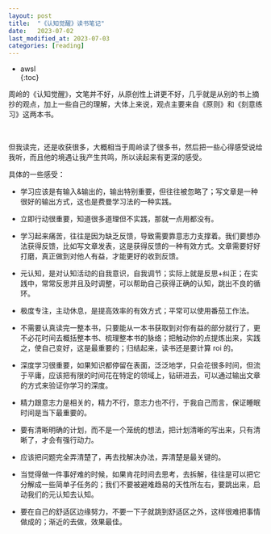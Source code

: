 ```yaml
---
layout: post
title:  "《认知觉醒》读书笔记"
date:   2023-07-02
last_modified_at: 2023-07-03
categories: [reading]
---
```


* awsl  
{:toc}

周岭的《认知觉醒》，文笔并不好，从原创性上讲更不好，几乎就是从别的书上摘抄的观点，加上一些自己的理解，大体上来说，观点主要来自《原则》和《刻意练习》这两本书。  

<br>

但我读完，还是收获很多，大概相当于周岭读了很多书，然后把一些心得感受说给我听，而且他的境遇让我产生共鸣，所以读起来有更深的感受。

具体的一些感受：
  
* 学习应该是有输入&输出的，输出特别重要，但往往被忽略了；写文章是一种很好的输出方式，这也是费曼学习法的一种实践。    

* 立即行动很重要，知道很多道理但不实践，那就一点用都没有。
  
* 学习起来痛苦，往往是因为缺乏反馈，导致需要靠意志力支撑着。我们要想办法获得反馈，比如写文章发表，这是获得反馈的一种有效方式。文章需要好好打磨，真正做到对他人有益，才能更好的收到反馈。  
  
* 元认知，是对认知活动的自我意识，自我调节；实际上就是反思+纠正；在实践中，常常反思并且及时调整，可以帮助自己获得正确的认知，跳出不良的循环。
  
* 极度专注，主动休息，是提高效率的有效方式；平常可以使用番茄工作法。  

* 不需要认真读完一整本书，只要能从一本书获取到对你有益的部分就行了，更不必花时间去概括整本书、梳理整本书的脉络；把触动你的点提炼出来，实践之，使自己变好，这是最重要的；归结起来，读书还是要计算 roi 的。     

* 深度学习很重要，如果知识都停留在表面，泛泛地学，只会花很多时间，但流于平庸，应该把有限的时间花在特定的领域上，钻研进去，可以通过输出文章的方式来验证你学习的深度。  

* 精力跟意志力是相关的，精力不行，意志力也不行，于我自己而言，保证睡眠时间是当下最重要的。

* 要有清晰明确的计划，而不是一个笼统的想法，把计划清晰的写出来，只有清晰了，才会有强行动力。

* 应该把问题完全弄清楚了，再去找解决办法，弄清楚是最关键的。

* 当觉得做一件事好难的时候，如果肯花时间去思考，去拆解，往往是可以把它分解成一些简单子任务的；我们不要被避难趋易的天性所左右，要跳出来，启动我们的元认知去认知。

* 要在自己的舒适区边缘努力，不要一下子就跳到舒适区之外，这样很难把事情做成的；渐近的去做，效果最佳。

<br>
<br>
<br>
<br>
<br>